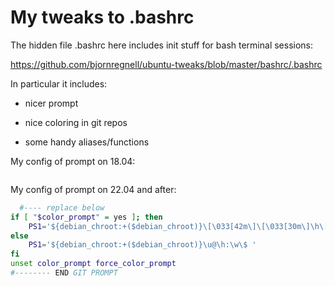 # My tweaks to .bashrc  

The hidden file .bashrc here includes init stuff for bash terminal sessions:

https://github.com/bjornregnell/ubuntu-tweaks/blob/master/bashrc/.bashrc

In particular it includes:

* nicer prompt

* nice coloring in git repos

* some handy aliases/functions

My config of prompt on 18.04:
```bash

```
My config of prompt on 22.04 and after:
```bash
  #---- replace below
if [ "$color_prompt" = yes ]; then
    PS1='${debian_chroot:+($debian_chroot)}\[\033[42m\]\[\033[30m\]\h\[\033[00m\]  \[\033[01;34m\]\w\[\033[00m\]\n$(__git_ps1 "\[\033[0;31m\](%s) \[\e[0m\]")\$ '
else
    PS1='${debian_chroot:+($debian_chroot)}\u@\h:\w\$ '
fi
unset color_prompt force_color_prompt
#-------- END GIT PROMPT

```

